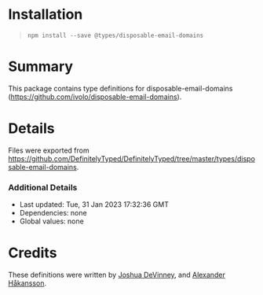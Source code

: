 # Installation
> `npm install --save @types/disposable-email-domains`

# Summary
This package contains type definitions for disposable-email-domains (https://github.com/ivolo/disposable-email-domains).

# Details
Files were exported from https://github.com/DefinitelyTyped/DefinitelyTyped/tree/master/types/disposable-email-domains.

### Additional Details
 * Last updated: Tue, 31 Jan 2023 17:32:36 GMT
 * Dependencies: none
 * Global values: none

# Credits
These definitions were written by [Joshua DeVinney](https://github.com/geoffreak), and [Alexander Håkansson](https://github.com/hsson).
